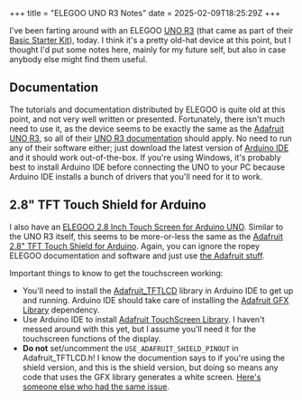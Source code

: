 +++
title = "ELEGOO UNO R3 Notes"
date = 2025-02-09T18:25:29Z
+++

I've been farting around with an ELEGOO [UNO R3](https://docs.arduino.cc/hardware/uno-rev3/)
(that came as part of their [Basic Starter Kit](https://www.elegoo.com/en-gb/blogs/arduino-projects/elegoo-uno-project-basic-starter-kit-tutorial)),
today. I think it's a pretty old-hat device at this point, but I thought I'd
put some notes here, mainly for my future self, but also in case anybody else
might find them useful.

## Documentation

The tutorials and documentation distributed by ELEGOO is quite old at this
point, and not very well written or presented. Fortunately, there isn't much
need to use it, as the device seems to be exactly the same as the
[Adafruit UNO R3](https://www.adafruit.com/product/4806), so all of their
[UNO R3 documentation](https://learn.adafruit.com/lesson-0-getting-started)
should apply. No need to run any of their software either; just download the
latest version of [Arduino IDE](https://www.arduino.cc/en/software) and it
should work out-of-the-box. If you're using Windows, it's probably best to
install Arduino IDE before connecting the UNO to your PC because Arduino IDE
installs a bunch of drivers that you'll need for it to work.

## 2.8" TFT Touch Shield for Arduino

I also have an [ELEGOO 2.8 Inch Touch Screen for Arduino UNO](https://www.elegoo.com/en-gb/blogs/arduino-projects/elegoo-2-8-inch-touch-screen-for-raspberry-pi-manual).
Similar to the UNO R3 itself, this seems to be more-or-less the same as the
[Adafruit 2.8" TFT Touch Shield for Arduino](https://www.adafruit.com/product/376).
Again, you can ignore the ropey ELEGOO documentation and software and just use
[the Adafruit stuff](https://learn.adafruit.com/2-8-tft-touch-shield).

Important things to know to get the touchscreen working:

 - You'll need to install the [Adafruit_TFTLCD](https://github.com/adafruit/TFTLCD-Library)
 library in Arduino IDE to get up and running. Arduino IDE should take care of
 installing the [Adafruit GFX Library](https://github.com/adafruit/Adafruit-GFX-Library)
 dependency.
 - Use Arduino IDE to install [Adafruit TouchScreen Library](https://github.com/adafruit/Adafruit_TouchScreen).
 I haven't messed around with this yet, but I assume you'll need it for the
 touchscreen functions of the display.
 - **Do not** set/uncomment the `USE_ADAFRUIT_SHIELD_PINOUT` in
 Adafruit_TFTLCD.h! I know the documention says to if you're using the shield
 version, and this is the shield version, but doing so means any code that uses
 the GFX library generates a white screen. [Here's someone else who had the same issue](https://forum.arduino.cc/t/elegoo-2-8-tft-touch-screen-w-micro-sd-card-usage-uno-vs-mega2560/1089162).
